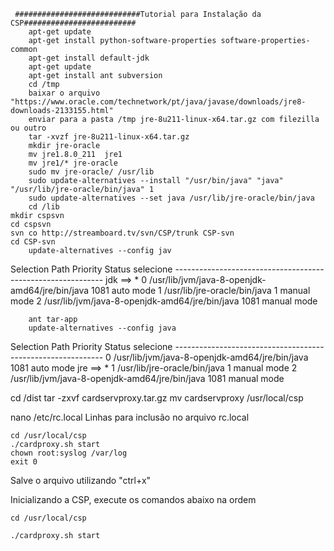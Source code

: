      ############################Tutorial para Instalação da CSP######################### 
        apt-get update
        apt-get install python-software-properties software-properties-common
        apt-get install default-jdk
        apt-get update
        apt-get install ant subversion        
        cd /tmp        
        baixar o arquivo "https://www.oracle.com/technetwork/pt/java/javase/downloads/jre8-downloads-2133155.html"
        enviar para a pasta /tmp jre-8u211-linux-x64.tar.gz com filezilla ou outro        
        tar -xvzf jre-8u211-linux-x64.tar.gz
        mkdir jre-oracle
        mv jre1.8.0_211  jre1
        mv jre1/* jre-oracle
        sudo mv jre-oracle/ /usr/lib
        sudo update-alternatives --install "/usr/bin/java" "java" "/usr/lib/jre-oracle/bin/java" 1
        sudo update-alternatives --set java /usr/lib/jre-oracle/bin/java        
        cd /lib
	mkdir cspsvn
	cd cspsvn
	svn co http://streamboard.tv/svn/CSP/trunk CSP-svn
	cd CSP-svn
        update-alternatives --config jav
Selection         Path                                            Priority   Status
selecione  ------------------------------------------------------------
jdk ==> * 0       /usr/lib/jvm/java-8-openjdk-amd64/jre/bin/java   1081      auto mode
          1       /usr/lib/jre-oracle/bin/java                     1         manual mode
          2       /usr/lib/jvm/java-8-openjdk-amd64/jre/bin/java   1081      manual mode 
	
        ant tar-app
        update-alternatives --config java
 Selection        Path                                            Priority   Status
 selecione     ------------------------------------------------------------
              0   /usr/lib/jvm/java-8-openjdk-amd64/jre/bin/java   1081      auto mode
    jre ==> * 1   /usr/lib/jre-oracle/bin/java                     1         manual mode
              2   /usr/lib/jvm/java-8-openjdk-amd64/jre/bin/java   1081      manual mode        

 cd /dist
	tar -zxvf cardservproxy.tar.gz
	mv cardservproxy /usr/local/csp
	

nano /etc/rc.local
Linhas para inclusão no arquivo rc.local	

	cd /usr/local/csp
	./cardproxy.sh start
	chown root:syslog /var/log
	exit 0
	
 Salve o arquivo utilizando "ctrl+x"

Inicializando a CSP, execute os comandos abaixo na ordem

	cd /usr/local/csp
       
	./cardproxy.sh start
